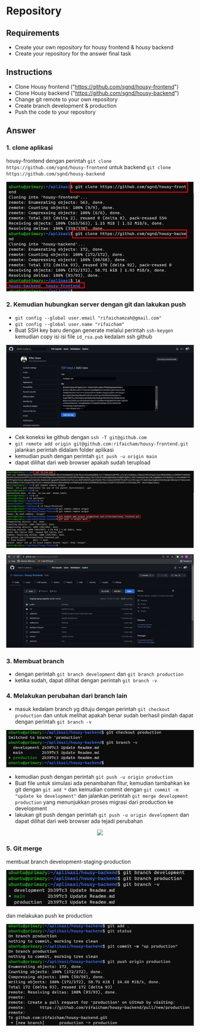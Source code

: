 # Repository 

## Requirements
- Create your own repository for housy frontend & housy backend
- Create your repository for the answer final task

## Instructions
- Clone Housy frontend ("https://github.com/sgnd/housy-frontend")
- Clone Housy backend ("https://github.com/sgnd/housy-backend")
- Change git remote to your own repository
- Create branch development & production
- Push the code to your repository

## Answer
### 1. clone aplikasi 
housy-frontend dengan perintah `git clone https://github.com/sgnd/housy-frontend` untuk backend
`git clone https://github.com/sgnd/housy-backend`
<p align="center">
    <img src=assets\gitclone.jpg />
</p>

### 2. Kemudian hubungkan server dengan git dan lakukan push
- `git config --global user.email "rifaichamzah@gmail.com"`
- `git config --global user.name "rifaicham"`
- Buat SSH key baru dengan generate melalui perintah `ssh-keygen` kemudian copy isi isi file `id_rsa.pub` kedalam ssh github 
<p align="center">
    <img src=assets\gitconnect1-addssh.jpg />
</p>

- Cek koneksi ke github dengan `ssh -T git@github.com`
- `git remote add origin git@github.com:rifaicham/housy-frontend.git` jalankan perintah didalam folder aplikasi
- kemudian push dengan perintah `git push -u origin main`
- dapat dilihat dari web browser apakah sudah terupload
<p align="center">
    <img src="assets\gitconnect1-push.jpg" />
</p>
<p align="center">
    <img src="assets\gitconnect1-pushproof.jpg" />
</p>

### 3. Membuat branch
- dengan perintah `git branch development` dan `git branch production`
- ketika sudah, dapat dilihat dengan perintah `git branch -v`

### 4. Melakukan perubahan dari branch lain

- masuk kedalam branch yg dituju dengan perintah `git checkout production` dan untuk melihat apakah benar sudah berhasil pindah dapat dengan perintah `git branch -v`
<p align="center">
    <img src="assets\gitcheckout.jpg" />
</p>

- kemudian push dengan perintah `git push -u origin production`
- Buat file untuk simulasi ada penambahan fitur, kemudian tambahkan ke git dengan `git add *` dan kemudian commit dengan `git commit -m "update ke development"` dan jalankan perintah `git merge development production` yang menunjukkan proses migrasi dari production ke development
- lakukan git push dengan perintah `git push -u origin development` dan dapat dilihat dari web browser ada tejadi perubahan 
<p align="center">
    <img src="assets\gitconnect-pushproof.jpg" />
</p>

### 5. Git merge
membuat branch development-staging-production
<p align="center">
    <img src="assets\git-makebranch.jpg" />
</p>
dan melakukan push ke production
<p align="center">
    <img src="assets\gitproduction.jpg" />
</p>
